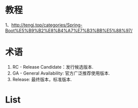 # 教程
1、http://tengj.top/categories/Spring-Boot%E5%B9%B2%E8%B4%A7%E7%B3%BB%E5%88%97/


# 术语
1. RC - Release Candidate：发行候选版本.
2. GA - General Availability: 官方广泛推荐使用版本.
3. Release: 最终版本，标准版本.


# List




